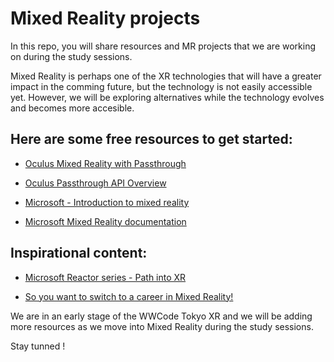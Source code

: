 # Mixed Reality projects

In this repo, you will share resources and MR projects that we are working on during the study sessions. 

Mixed Reality is perhaps one of the XR technologies that will have a greater impact in the comming future, but the technology is not easily accessible yet. However, we will be exploring alternatives while the technology evolves and becomes more accesible.

## Here are some free resources to get started:

* [Oculus Mixed Reality with Passthrough](https://developer.oculus.com/blog/mixed-reality-with-passthrough/)

* [Oculus Passthrough API Overview](https://developer.oculus.com/documentation/unity/unity-passthrough/)

* [Microsoft - Introduction to mixed reality](https://docs.microsoft.com/en-us/learn/modules/intro-to-mixed-reality/)

* [Microsoft Mixed Reality documentation](https://docs.microsoft.com/en-us/windows/mixed-reality/)

## Inspirational content:

* [Microsoft Reactor series - Path into XR](https://www.youtube.com/watch?v=5A_QnUEeDgs)

* [So you want to switch to a career in Mixed Reality!](https://docs.microsoft.com/en-us/events/ignite-mar-2021/azure/learning-zone/lrn237/) 

We are in an early stage of the WWCode Tokyo XR and we will be adding more resources as we move into Mixed Reality during the study sessions.

Stay tunned !

